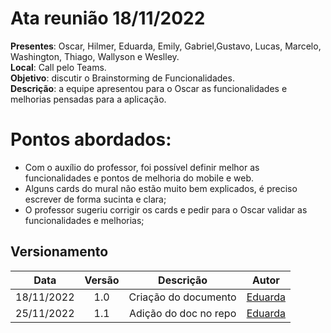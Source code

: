 # Ata reunião 18/11/2022

**Presentes**: Oscar, Hilmer, Eduarda, Emily, Gabriel,Gustavo, Lucas, Marcelo, Washington, Thiago, Wallyson e Weslley. </br>
**Local**: Call pelo Teams. </br>
**Objetivo**: discutir o Brainstorming de Funcionalidades. </br>
**Descrição**: a equipe apresentou para o Oscar as funcionalidades e melhorias pensadas para a aplicação.

# Pontos abordados:
- Com o auxílio do professor, foi possível definir melhor as funcionalidades e pontos de melhoria do mobile e web.
- Alguns cards do mural não estão muito bem explicados, é preciso escrever de forma sucinta e clara;
- O professor sugeriu corrigir os cards e pedir para o Oscar validar as funcionalidades e melhorias;

## Versionamento

|    Data    | Versão |       Descrição       |                  Autor                   |
| :--------: | :----: | :-------------------: | :--------------------------------------: |
| 18/11/2022 |  1.0   | Criação do documento  | [Eduarda](https://github.com/ServidioEC) |
| 25/11/2022 |  1.1   | Adição do doc no repo | [Eduarda](https://github.com/ServidioEC) |